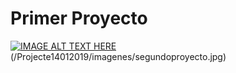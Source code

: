 # Primer Proyecto
[![IMAGE ALT TEXT HERE](https://img.youtube.com/vi/mkOFHZdaozk/0.jpg)](https://www.youtube.com/watch?v=mkOFHZdaozk)
(/Projecte14012019/imagenes/segundoproyecto.jpg)
